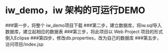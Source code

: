 # iw_demo，iw 架构的可运行DEMO
###第一步，将整个 iw_demo项目下载
###第二步，建立数据库，将iw.sql导入数据库，建立起相应的数据表
###第三步，将此项目以 Web Project 项目的形式倒入Eclipse
###第四步，修改db.properties，改为自己的数据库
###第五步，访问项目/index.jsp

